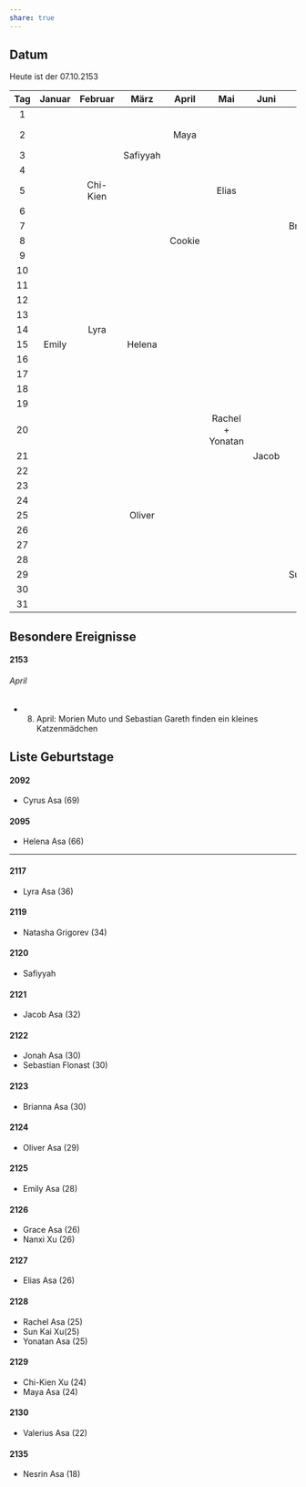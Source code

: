 ```yaml
---
share: true
---
```

## Datum
Heute ist der 07.10.2153


| Tag | Januar | Februar |   März   | April |      Mai       | Juni  |  Juli   | August  | September | Oktober  | November | Dezember |
|:---:|:------:|:-------:|:--------:|:-----:|:--------------:|:-----:|:-------:|:-------:|:---------:|:--------:|:--------:|:--------:|
|  1  |        |         |          |       |                |       |         |         |           |          |          |          |
|  2  |        |         |          | Maya  |                |       |         |         | Sebastian F |          |          |          |
|  3  |        |         | Safiyyah |       |                |       |         |         |           |          |          |          |
|  4  |        |         |          |       |                |       |         |         |           |          |          |          |
|  5  |        | Chi-Kien |         |       |     Elias      |       |         |         |           |          |          |          |
|  6  |        |         |          |       |                |       |         |         |           |          |          |          |
|  7  |        |         |          |       |                |       | Brianna | Nesrin  |           |          |          |          |
|  8  |        |         |          | Cookie |               |       |         |         |           |          |          |          |
|  9  |        |         |          |       |                |       |         |         |           |          |          |          |
| 10  |        |         |          |       |                |       |         |         |           |          |          |          |
| 11  |        |         |          |       |                |       |         |         |           |          |  Jonah   |          |
| 12  |        |         |          |       |                |       |         |         |           |          |          |          |
| 13  |        |         |          |       |                |       |         |         |           |          |          |          |
| 14  |        |  Lyra   |          |       |                |       |         |         |           |          |          |          |
| 15  | Emily  |         |  Helena  |       |                |       |         | Natasha |           |          |          |  Grace   |
| 16  |        |         |          |       |                |       |         |         |           | Nanxy |             |          |
| 17  |        |         |          |       |                |       |         |         |           |          |          |          |
| 18  |        |         |          |       |                |       |         |         |           |          |          |          |
| 19  |        |         |          |       |                |       |         |         |           |          |          |          |
| 20  |        |         |          |       | Rachel + Yonatan |       |         |         |           |          |          |          |
| 21  |        |         |          |       |                | Jacob |         |         |           |          |          |          |
| 22  |        |         |          |       |                |       |         |  Cyrus  |           |          |          |          |
| 23  |        |         |          |       |                |       |         |         |           |          |          |          |
| 24  |        |         |          |       |                |       |         |         |           |          |          |          |
| 25  |        |         |  Oliver  |       |                |       |         |         |           |          |          |          |
| 26  |        |         |          |       |                |       |         |         |           |          |          |          |
| 27  |        |         |          |       |                |       |         |         |           |          |          |          |
| 28  |        |         |          |       |                |       |         |         |           | Valerius |          |          |
| 29  |        |         |          |       |                |       | Sun Kai |         |           |          |          |          |
| 30  |        |         |          |       |                |       |         |         |           |          |          |          |
| 31  |        |         |          |       |                |       |         |         |           |          |          |          |



## Besondere Ereignisse
#### 2153
###### April
- 08. April: Morien Muto und Sebastian Gareth finden ein kleines Katzenmädchen 



## Liste Geburtstage

#### 2092
- Cyrus Asa (69)
#### 2095
- Helena Asa (66) 
---
#### 2117
- Lyra Asa (36)
#### 2119
- Natasha Grigorev (34)
#### 2120
- Safiyyah
#### 2121
- Jacob Asa (32)
#### 2122
- Jonah Asa (30)
- Sebastian Flonast (30)
#### 2123
- Brianna Asa (30)
#### 2124
- Oliver Asa (29)
#### 2125
- Emily Asa (28) 
#### 2126
- Grace Asa (26)
- Nanxi Xu (26)
#### 2127
- Elias Asa (26)
#### 2128
- Rachel Asa (25)
- Sun Kai Xu(25)
- Yonatan Asa (25)
#### 2129
- Chi-Kien Xu (24)
- Maya Asa (24)
#### 2130
- Valerius Asa (22)
#### 2135
- Nesrin Asa (18)